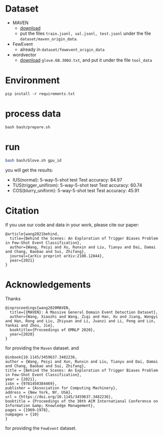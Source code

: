 # Dataset
- MAVEN
    - [download](https://drive.google.com/drive/folders/19Q0lqJE6A98OLnRqQVhbX3e6rG4BVGn8)
    - put the files `train.jsonl, val.jsonl, test.jsonl` under the file `dataset/maven_origin_data`.
- FewEvent
    - already in `dataset/fewevent_origin_data`
- wordvector
    - [download](https://apache-mxnet.s3.cn-north-1.amazonaws.com.cn/gluon/embeddings/glove/glove.6B.zip) `glove.6B.300d.txt`, and put it under the file `tool_data`

# Environment
```
pip install -r requirements.txt
```
# process data
```
bash bash/prepare.sh
```

# run
```bash
bash bash/Glove.sh gpu_id
```
you will get the results:
- IUS(normal): 5-way-5-shot test   Test accuracy: 84.97
- TUS(trigger_unifirom): 5-way-5-shot test   Test accuracy: 60.74
- COS(blurry_uniform): 5-way-5-shot test   Test accuracy: 45.91

# Citation
If you use our code and data in your work, please cite our paper:
```
@article{wang2021behind,
  title={Behind the Scenes: An Exploration of Trigger Biases Problem in Few-Shot Event Classification},
  author={Wang, Peiyi and Xu, Runxin and Liu, Tianyu and Dai, Damai and Chang, Baobao and Sui, Zhifang},
  journal={arXiv preprint arXiv:2108.12844},
  year={2021}
}
```

# Acknowledgements
Thanks 
```
@inproceedings{wang2020MAVEN,
  title={{MAVEN}: A Massive General Domain Event Detection Dataset},
  author={Wang, Xiaozhi and Wang, Ziqi and Han, Xu and Jiang, Wangyi and Han, Rong and Liu, Zhiyuan and Li, Juanzi and Li, Peng and Lin, Yankai and Zhou, Jie},
  booktitle={Proceedings of EMNLP 2020},
  year={2020}
}
```
for providing the `Maven` dataset.
and
```
@inbook{10.1145/3459637.3482236,
author = {Wang, Peiyi and Xun, Runxin and Liu, Tianyu and Dai, Damai and Chang, Baobao and Sui, Zhifang},
title = {Behind the Scenes: An Exploration of Trigger Biases Problem in Few-Shot Event Classification},
year = {2021},
isbn = {9781450384469},
publisher = {Association for Computing Machinery},
address = {New York, NY, USA},
url = {https://doi.org/10.1145/3459637.3482236},
booktitle = {Proceedings of the 30th ACM International Conference on Information &amp; Knowledge Management},
pages = {1969–1978},
numpages = {10}
}
```
for providing the `FewEvent` dataset.


